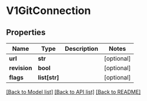 # V1GitConnection


## Properties
Name | Type | Description | Notes
------------ | ------------- | ------------- | -------------
**url** | **str** |  | [optional] 
**revision** | **bool** |  | [optional] 
**flags** | **list[str]** |  | [optional] 

[[Back to Model list]](../README.md#documentation-for-models) [[Back to API list]](../README.md#documentation-for-api-endpoints) [[Back to README]](../README.md)


